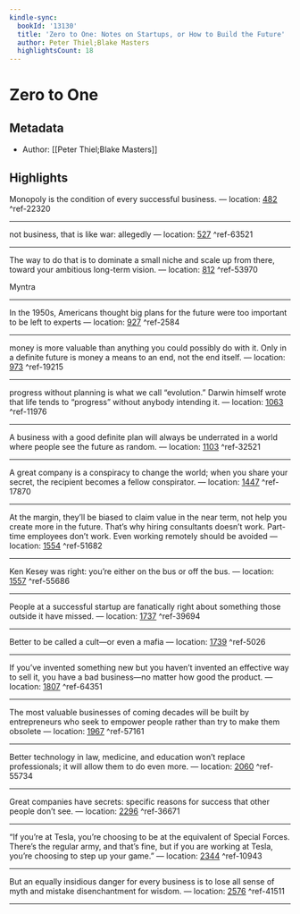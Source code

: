 ```yaml
---
kindle-sync:
  bookId: '13130'
  title: 'Zero to One: Notes on Startups, or How to Build the Future'
  author: Peter Thiel;Blake Masters
  highlightsCount: 18
---
```

# Zero to One
## Metadata
* Author: [[Peter Thiel;Blake Masters]]

## Highlights
Monopoly is the condition of every successful business. — location: [482]() ^ref-22320

---
not business, that is like war: allegedly — location: [527]() ^ref-63521

---
The way to do that is to dominate a small niche and scale up from there, toward your ambitious long-term vision. — location: [812]() ^ref-53970

Myntra

---
In the 1950s, Americans thought big plans for the future were too important to be left to experts — location: [927]() ^ref-2584

---
money is more valuable than anything you could possibly do with it. Only in a definite future is money a means to an end, not the end itself. — location: [973]() ^ref-19215

---
progress without planning is what we call “evolution.” Darwin himself wrote that life tends to “progress” without anybody intending it. — location: [1063]() ^ref-11976

---
A business with a good definite plan will always be underrated in a world where people see the future as random. — location: [1103]() ^ref-32521

---
A great company is a conspiracy to change the world; when you share your secret, the recipient becomes a fellow conspirator. — location: [1447]() ^ref-17870

---
At the margin, they’ll be biased to claim value in the near term, not help you create more in the future. That’s why hiring consultants doesn’t work. Part-time employees don’t work. Even working remotely should be avoided — location: [1554]() ^ref-51682

---
Ken Kesey was right: you’re either on the bus or off the bus. — location: [1557]() ^ref-55686

---
People at a successful startup are fanatically right about something those outside it have missed. — location: [1737]() ^ref-39694

---
Better to be called a cult—or even a mafia — location: [1739]() ^ref-5026

---
If you’ve invented something new but you haven’t invented an effective way to sell it, you have a bad business—no matter how good the product. — location: [1807]() ^ref-64351

---
The most valuable businesses of coming decades will be built by entrepreneurs who seek to empower people rather than try to make them obsolete — location: [1967]() ^ref-57161

---
Better technology in law, medicine, and education won’t replace professionals; it will allow them to do even more. — location: [2060]() ^ref-55734

---
Great companies have secrets: specific reasons for success that other people don’t see. — location: [2296]() ^ref-36671

---
“If you’re at Tesla, you’re choosing to be at the equivalent of Special Forces. There’s the regular army, and that’s fine, but if you are working at Tesla, you’re choosing to step up your game.” — location: [2344]() ^ref-10943

---
But an equally insidious danger for every business is to lose all sense of myth and mistake disenchantment for wisdom. — location: [2576]() ^ref-41511

---
